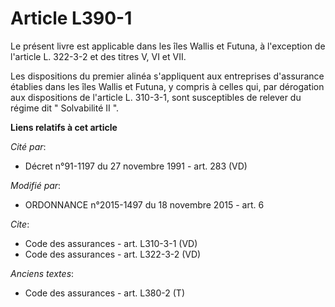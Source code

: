 # Article L390-1

Le présent livre est applicable dans les îles Wallis et Futuna, à l'exception de l'article L. 322-3-2 et des titres V, VI et
VII. 

Les dispositions du premier alinéa s'appliquent aux entreprises d'assurance établies dans les îles Wallis et Futuna, y
compris à celles qui, par dérogation aux dispositions de l'article L. 310-3-1, sont susceptibles de relever du régime dit "
Solvabilité II ".

**Liens relatifs à cet article**

_Cité par_:

  - Décret n°91-1197 du 27 novembre 1991 - art. 283 (VD)

_Modifié par_:

  - ORDONNANCE n°2015-1497 du 18 novembre 2015 - art. 6

_Cite_:

  - Code des assurances - art. L310-3-1 (VD)
  - Code des assurances - art. L322-3-2 (VD)

_Anciens textes_:

  - Code des assurances - art. L380-2 (T)
